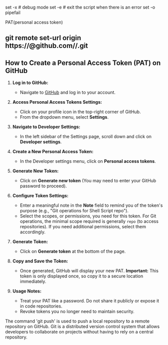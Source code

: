 set -x # debug mode
set -e # exit the script when there is an error
set -o pipefail


PAT(personal access token) 


## git remote set-url origin https://<PAT>@github.com/<username>/<repository>.git


## How to Create a Personal Access Token (PAT) on GitHub

1. **Log in to GitHub:**
   - Navigate to [GitHub](https://github.com/) and log in to your account.

2. **Access Personal Access Tokens Settings:**
   - Click on your profile icon in the top-right corner of GitHub.
   - From the dropdown menu, select **Settings**.

3. **Navigate to Developer Settings:**
   - In the left sidebar of the Settings page, scroll down and click on **Developer settings**.

4. **Create a New Personal Access Token:**
   - In the Developer settings menu, click on **Personal access tokens**.

5. **Generate New Token:**
   - Click on **Generate new token** (You may need to enter your GitHub password to proceed).

6. **Configure Token Settings:**
   - Enter a meaningful note in the **Note** field to remind you of the token's purpose (e.g., "Git operations for Shell Script repo").
   - Select the scopes, or permissions, you need for this token. For Git operations, the minimal scope required is generally `repo` (to access repositories). If you need additional permissions, select them accordingly.

7. **Generate Token:**
   - Click on **Generate token** at the bottom of the page.

8. **Copy and Save the Token:**
   - Once generated, GitHub will display your new PAT. **Important:** This token is only displayed once, so copy it to a secure location immediately.

9. **Usage Notes:**
   - Treat your PAT like a password. Do not share it publicly or expose it in code repositories.
   - Revoke tokens you no longer need to maintain security.
  






The command 'git push' is used to push a local repository to a remote repository on GitHub.
Git is a distributed version control system that allows developers to collaborate on projects without having to rely on a central repository.
